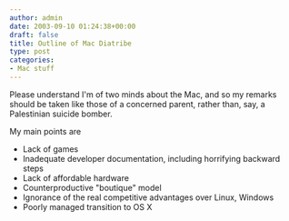 ```yaml
---
author: admin
date: 2003-09-10 01:24:38+00:00
draft: false
title: Outline of Mac Diatribe
type: post
categories:
- Mac stuff
---
```


Please understand I'm of two minds about the Mac, and so my remarks should be taken like those of a concerned parent, rather than, say, a Palestinian suicide bomber.

My main points are



  * Lack of games
  * Inadequate developer documentation, including horrifying backward steps
  * Lack of affordable hardware
  * Counterproductive "boutique" model
  * Ignorance of the real competitive advantages over Linux, Windows
  * Poorly managed transition to OS X

